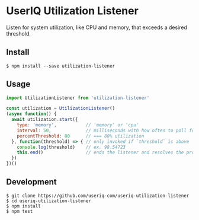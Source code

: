 # UserIQ Utilization Listener

Listen for system utilization, like CPU and memory, that
exceeds a desired threshold.

## Install

```
$ npm install --save utilization-listener
```

## Usage

```js
import UtilizationListener from 'utilization-listener'

const utilization = UtilizationListener()
(async function() {
  await utilization.start({
    type: 'memory',           // 'memory' or 'cpu'
    interval: 50,             // milliseconds with how often to poll for new utilization
    percentThreshold: 80      // === 80% utilization
  }, function(threshold) => { // only invoked if `threshold` is above `percentThreshold` in utilization.start() definition
    console.log(threshold)    // ex. 98.54723
    this.end()                // ends the listener and resolves the promise returned from utilization.start()
  })
})()
```

## Development

```
$ git clone https://github.com/useriq-com/useriq-utilization-listener
$ cd useriq-utilization-listener
$ npm install
$ npm test
```

